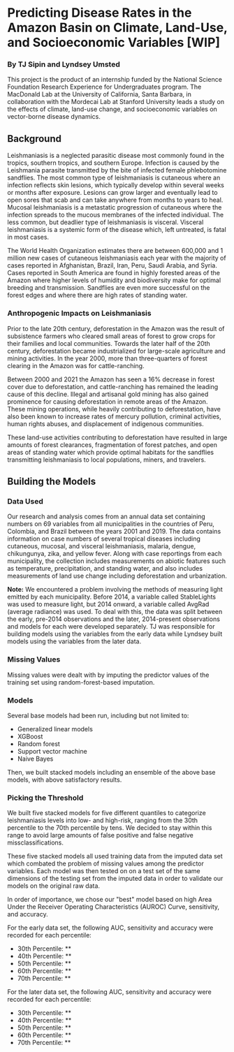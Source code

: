 # Predicting Disease Rates in the Amazon Basin on Climate, Land-Use, and Socioeconomic Variables [WIP]
### By TJ Sipin and Lyndsey Umsted

This project is the product of an internship funded by the National Science Foundation Research Experience for Undergraduates program. The MacDonald Lab at the University of California, Santa Barbara, in collaboration with the Mordecai Lab at Stanford University leads a study on the effects of climate, land-use change, and socioeconomic variables on vector-borne disease dynamics.

## Background

Leishmaniasis is a neglected parasitic disease most commonly found in the tropics, southern tropics, and southern Europe. Infection is caused by the Leishmania parasite transmitted by the bite of infected female phlebotomine sandflies. The most common type of leishmaniasis is cutaneous where an infection reflects skin lesions, which typically develop within several weeks or months after exposure. Lesions can grow larger and eventually lead to open sores that scab and can take anywhere from months to years to heal. Mucosal leishmaniasis is a metastatic progression of cutaneous where the infection spreads to the mucous membranes of the infected individual. The less common, but deadlier type of leishmaniasis is visceral. Visceral leishmaniasis is a systemic form of the disease which, left untreated, is fatal in most cases. 

The World Health Organization estimates there are between 600,000 and 1 million new cases of cutaneous leishmaniasis each year with the majority of cases reported in Afghanistan, Brazil, Iran, Peru, Saudi Arabia, and Syria. Cases reported in South America are found in highly forested areas of the Amazon where higher levels of humidity and biodiversity make for optimal breeding and transmission. Sandflies are even more successful on the forest edges and where there are high rates of standing water.

### Anthropogenic Impacts on Leishmaniasis

Prior to the late 20th century, deforestation in the Amazon was the result of subsistence farmers who cleared small areas of forest to grow crops for their families and local communities. Towards the later half of the 20th century, deforestation became industrialized for large-scale agriculture and mining activities. In the year 2000, more than three-quarters of forest clearing in the Amazon was for cattle-ranching.

Between 2000 and 2021 the Amazon has seen a 16% decrease in forest cover due to deforestation, and cattle-ranching has remained the leading cause of this decline. Illegal and artisanal gold mining has also gained prominence for causing deforestation in remote areas of the Amazon. These mining operations, while heavily contributing to deforestation, have also been known to increase rates of mercury pollution, criminal activities, human rights abuses, and displacement of indigenous communities.

These land-use activities contributing to deforestation have resulted in large amounts of forest clearances, fragmentation of forest patches, and open areas of standing water which provide optimal habitats for the sandflies transmitting leishmaniasis to local populations, miners, and travelers. 

## Building the Models

### Data Used

Our research and analysis comes from an annual data set containing numbers on 69 variables from all municipalities in the countries of Peru, Colombia, and Brazil between the years 2001 and 2019. The data contains information on case numbers of several tropical diseases including cutaneous, mucosal, and visceral leishmaniasis, malaria, dengue, chikungunya, zika, and yellow fever. Along with case reportings from each municipality, the collection includes measurements on abiotic features such as temperature, precipitation, and standing water, and also includes measurements of land use change including deforestation and urbanization.

**Note:** We encountered a problem involving the methods of measuring light emitted by each municipality. Before 2014, a variable called StableLights was used to measure light, but 2014 onward, a variable called AvgRad (average radiance) was used. To deal with this, the data was split between the early, pre-2014 observations and the later, 2014-present observations and models for each were developed separately.
TJ was responsible for building models using the variables from the early data while Lyndsey built models using the variables from the later data.

### Missing Values
Missing values were dealt with by imputing the predictor values of the training set using random-forest-based imputation.

### Models

Several base models had been run, including but not limited to:
* Generalized linear models
* XGBoost
* Random forest
* Support vector machine
* Naive Bayes

Then, we built stacked models including an ensemble of the above base models, with above satisfactory results.

### Picking the Threshold

We built five stacked models for five different quantiles to categorize leishmaniasis levels into low- and high-risk, ranging from the 30th percentile to the 70th percentile by tens. We decided to stay within this range to avoid large amounts of false positive and false negative missclassifications.  

These five stacked models all used training data from the imputed data set which combated the problem of missing values among the predictor variables. Each model was then tested on on a test set of the same dimensions of the testing set from the imputed data in order to validate our models on the original raw data.

In order of importance, we chose our "best" model based on high Area Under the Receiver Operating Characteristics (AUROC) Curve, sensitivity, and accuracy.

For the early data set, the following AUC, sensitivity and accuracy were recorded for each percentile:

* 30th Percentile:
**
* 40th Percentile:
**
* 50th Percentile:
**
* 60th Percentile:
**
* 70th Percentile:
**

For the later data set, the following AUC, sensitivity and accuracy were recorded for each percentile:

* 30th Percentile:
**
* 40th Percentile:
**
* 50th Percentile:
**
* 60th Percentile:
**
* 70th Percentile:
**
